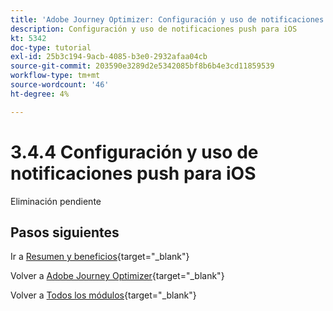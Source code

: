 ```yaml
---
title: 'Adobe Journey Optimizer: Configuración y uso de notificaciones push para iOS'
description: Configuración y uso de notificaciones push para iOS
kt: 5342
doc-type: tutorial
exl-id: 25b3c194-9acb-4085-b3e0-2932afaa04cb
source-git-commit: 203590e3289d2e5342085bf8b6b4e3cd11859539
workflow-type: tm+mt
source-wordcount: '46'
ht-degree: 4%

---
```


# 3.4.4 Configuración y uso de notificaciones push para iOS

Eliminación pendiente

## Pasos siguientes

Ir a [Resumen y beneficios](./summary.md){target="_blank"}

Volver a [Adobe Journey Optimizer](journeyoptimizer.md){target="_blank"}

Volver a [Todos los módulos](./../../../../overview.md){target="_blank"}
